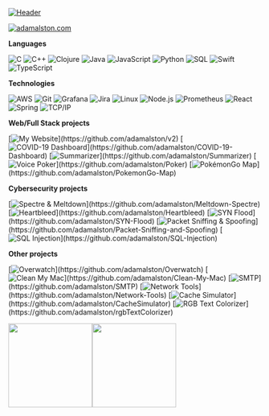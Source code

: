 [![Header](https://github.com/adamalston/adamalston/raw/master/profile.gif)](https://www.youtube.com/watch?v=dQw4w9WgXcQ)

[![adamalston.com](https://img.shields.io/badge/-ADAMALSTON.COM-000?style=for-the-badge&logo=react&logoColor=fff)](https://www.adamalston.com/)

**Languages**

![C](https://img.shields.io/badge/-C-000?&logo=C)
![C++](https://img.shields.io/badge/-C++-000?&logo=c%2b%2b&logoColor=00599C)
![Clojure](https://img.shields.io/badge/-Clojure-000?&logo=Clojure)
![Java](https://img.shields.io/badge/-Java-000?&logo=Java&logoColor=007396)
![JavaScript](https://img.shields.io/badge/-JavaScript-000?&logo=JavaScript)
![Python](https://img.shields.io/badge/-Python-000?&logo=python)
![SQL](https://img.shields.io/badge/-SQL-000?&logo=MySQL)
![Swift](https://img.shields.io/badge/-Swift-000?&logo=Swift)
![TypeScript](https://img.shields.io/badge/-TypeScript-000?&logo=TypeScript&logoColor=007ACC)

**Technologies**

![AWS](https://img.shields.io/badge/-AWS-000?&logo=Amazon-AWS&logoColor=FF9900)
![Git](https://img.shields.io/badge/-Git-000?&logo=git)
![Grafana](https://img.shields.io/badge/-Grafana-000?&logo=Grafana)
![Jira](https://img.shields.io/badge/-Jira-000?&logo=jira-software)
![Linux](https://img.shields.io/badge/-Linux-000?&logo=linux)
![Node.js](https://img.shields.io/badge/-Node.js-000?&logo=node.js)
![Prometheus](https://img.shields.io/badge/-Prometheus-000?&logo=Prometheus)
![React](https://img.shields.io/badge/-React-000?&logo=React)
![Spring](https://img.shields.io/badge/-Spring-000?&logo=Spring)
![TCP/IP](https://img.shields.io/badge/-TCP/IP-000?&logo=Cisco)
<!-- wi*quL3fcV -->

**Web/Full Stack projects**

[![My Website](https://img.shields.io/badge/-🧬 My Website-000?)](https://github.com/adamalston/v2)
[![COVID-19 Dashboard](https://img.shields.io/badge/-🦠 COVID‑19 Dashboard-000?)](https://github.com/adamalston/COVID-19-Dashboard)
[![Summarizer](https://img.shields.io/badge/-📝 Summarizer-000?)](https://github.com/adamalston/Summarizer)
[![Voice Poker](https://img.shields.io/badge/-🔊 Voice Poker-000?)](https://github.com/adamalston/Poker)
[![PokémonGo Map](https://img.shields.io/badge/-🗺️ PokémonGo Map-000?)](https://github.com/adamalston/PokemonGo-Map)

**Cybersecurity projects**

[![Spectre & Meltdown](https://img.shields.io/badge/-🛡️ Spectre & Meltdown-000?)](https://github.com/adamalston/Meltdown-Spectre)
[![Heartbleed](https://img.shields.io/badge/-🩸 Heartbleed-000?)](https://github.com/adamalston/Heartbleed)
[![SYN Flood](https://img.shields.io/badge/-🌊 SYN Flood-000?)](https://github.com/adamalston/SYN-Flood)
[![Packet Sniffing & Spoofing](https://img.shields.io/badge/-🗂️ Packet Sniffing & Spoofing-000?)](https://github.com/adamalston/Packet-Sniffing-and-Spoofing)
[![SQL Injection](https://img.shields.io/badge/-💉 SQL Injection-000?)](https://github.com/adamalston/SQL-Injection)

**Other projects**

[![Overwatch](https://img.shields.io/badge/-📊 Overwatch-000?)](https://github.com/adamalston/Overwatch)
[![Clean My Mac](https://img.shields.io/badge/-🧼 Clean My Mac-000?)](https://github.com/adamalston/Clean-My-Mac)
[![SMTP](https://img.shields.io/badge/-📮 SMTP-000?)](https://github.com/adamalston/SMTP)
[![Network Tools](https://img.shields.io/badge/-🌐 Network Tools-000?)](https://github.com/adamalston/Network-Tools)
[![Cache Simulator](https://img.shields.io/badge/-🕹️ Cache Simulator-000?)](https://github.com/adamalston/CacheSimulator)
[![RGB Text Colorizer](https://img.shields.io/badge/-🌈 RGB Text Colorizer-000?)](https://github.com/adamalston/rgbTextColorizer)

<a href="https://www.youtube.com/watch?v=dQw4w9WgXcQ"><img align="" height="167px" src="https://github-readme-stats.vercel.app/api?username=adamalston&show_icons=true&include_all_commits=true&line_height=21&bg_color=0,EC6C6C,FFD479,FFFC79,73FA79&theme=graywhite" /><!-- wi*quL3fcV --><img align="" height="167px" src="https://github-readme-stats.vercel.app/api/top-langs/?username=adamalston&layout=compact&bg_color=0,73FA79,73FDFF,D783FF&theme=graywhite" /></a>
